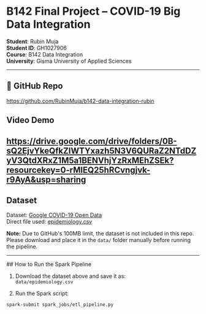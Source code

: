 # B142 Final Project – COVID-19 Big Data Integration

**Student**: Rubin Muja  
**Student ID**: GH1027906  
**Course**: B142 Data Integration  
**University**: Gisma University of Applied Sciences  

---

## 📁 GitHub Repo  
https://github.com/RubinMuja/b142-data-integration-rubin

## Video Demo  
https://drive.google.com/drive/folders/0B-sQ2EjvYkeQfkZIWTYxazh5N3V6QURaZ2NTdDZyV3QtdXRxZ1M5a1BENVhjYzRxMEhZSEk?resourcekey=0-rMlEQ25hRCvngjvk-r9AyA&usp=sharing
---

## Dataset

Dataset: [Google COVID-19 Open Data](https://github.com/GoogleCloudPlatform/covid-19-open-data)  
Direct file used: [epidemiology.csv](https://storage.googleapis.com/covid19-open-data/v3/epidemiology.csv)

 **Note:** Due to GitHub's 100MB limit, the dataset is not included in this repo.  
Please download and place it in the `data/` folder manually before running the pipeline.

---

##️ How to Run the Spark Pipeline

1. Download the dataset above and save it as:  
   `data/epidemiology.csv`

2. Run the Spark script:
```bash
spark-submit spark_jobs/etl_pipeline.py

